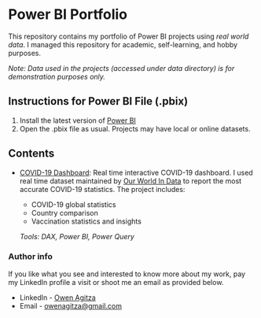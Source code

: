 # Power BI Portfolio
This repository contains my portfolio of Power BI projects using *real world data*. I managed this repository for academic, self-learning, and hobby purposes.

_Note: Data used in the projects (accessed under data directory) is for demonstration purposes only._

## Instructions for Power BI File (.pbix)
1. Install the latest version of [Power BI](https://www.microsoft.com/en-us/download/details.aspx?id=58494)
1. Open the .pbix file as usual. Projects may have local or online datasets.

## Contents

- [COVID-19 Dashboard](https://github.com/owenagitza/Power-BI-Portfolio/tree/main/COVID-19_Dashboard): Real time interactive COVID-19 dashboard. I used real time dataset maintained by [Our World In Data](https://ourworldindata.org/coronavirus) to report the most accurate COVID-19 statistics. The project includes:
	- COVID-19 global statistics
	- Country comparison
	- Vaccination statistics and insights

	_Tools: DAX, Power BI, Power Query_

	
### Author info
If you like what you see and interested to know more about my work, 
pay my LinkedIn profile a visit or shoot me an email as provided below.

- LinkedIn - [Owen Agitza](https://www.linkedin.com/in/owenagitza/)
- Email - owenagitza@gmail.com
